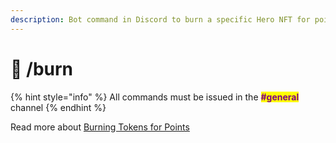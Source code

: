 ```yaml
---
description: Bot command in Discord to burn a specific Hero NFT for points
---
```


# 🤖 /burn

{% hint style="info" %}
All commands must be issued in the <mark style="color:purple;">**#general**</mark> channel
{% endhint %}

Read more about [Burning Tokens for Points](../gameplay/earning-points/)
